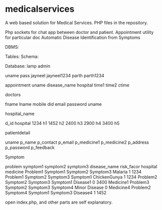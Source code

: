 # medicalservices
A web based solution for Medical Services.
PHP files in the repository.

Php sockets for chat app between doctor and patient.
Appointment utility for particular doc
Automatic Disease Identification from Symptoms



DBMS:

Tables:
Schema:

Database: lamp
admin

uname pass
jayneel jayneel1234
parth parth1234


appointment
	uname	disease_name	hospital	time1	time2	ctime

doctors

fname lname mobile did email password uname

hospital_name

d_id hospital
1234 h1
1452 h2
2400 h3
2900 h4
3400 h5

patientdetail

uname p_name p_contact p_email p_medicine1 p_medicine2 p_address p_password p_feedback

Symptom

problem
symptom1
symptom2
symptom3
disease_name
risk_facor
hospital
medicine
Problem1
Symptom1
Symptom2
Symptom3
Malaria
1
1234
Problem1
Symptom2
Symptom3
Symptom1
ChickenGunya
1
1234
Problem2
Symptom2
Symptom3
Symptom1
Disease1
0
3400
Medicine1
Problem3
Symptom2
Symptom3
Symptom4
Minor Disease
0
Medicine4
Problem2
Symptom4
Symptom1
Symptom3
Disease4
1
1452


open index.php, and other parts are self explanatory.
